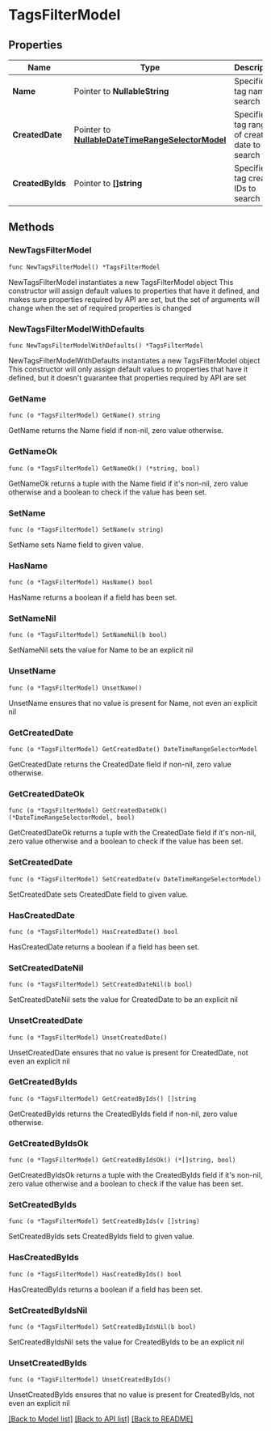 # TagsFilterModel

## Properties

Name | Type | Description | Notes
------------ | ------------- | ------------- | -------------
**Name** | Pointer to **NullableString** | Specifies a tag name to search for | [optional] 
**CreatedDate** | Pointer to [**NullableDateTimeRangeSelectorModel**](DateTimeRangeSelectorModel.md) | Specifies a tag range of creation date to search for | [optional] 
**CreatedByIds** | Pointer to **[]string** | Specifies a tag creator IDs to search for | [optional] 

## Methods

### NewTagsFilterModel

`func NewTagsFilterModel() *TagsFilterModel`

NewTagsFilterModel instantiates a new TagsFilterModel object
This constructor will assign default values to properties that have it defined,
and makes sure properties required by API are set, but the set of arguments
will change when the set of required properties is changed

### NewTagsFilterModelWithDefaults

`func NewTagsFilterModelWithDefaults() *TagsFilterModel`

NewTagsFilterModelWithDefaults instantiates a new TagsFilterModel object
This constructor will only assign default values to properties that have it defined,
but it doesn't guarantee that properties required by API are set

### GetName

`func (o *TagsFilterModel) GetName() string`

GetName returns the Name field if non-nil, zero value otherwise.

### GetNameOk

`func (o *TagsFilterModel) GetNameOk() (*string, bool)`

GetNameOk returns a tuple with the Name field if it's non-nil, zero value otherwise
and a boolean to check if the value has been set.

### SetName

`func (o *TagsFilterModel) SetName(v string)`

SetName sets Name field to given value.

### HasName

`func (o *TagsFilterModel) HasName() bool`

HasName returns a boolean if a field has been set.

### SetNameNil

`func (o *TagsFilterModel) SetNameNil(b bool)`

 SetNameNil sets the value for Name to be an explicit nil

### UnsetName
`func (o *TagsFilterModel) UnsetName()`

UnsetName ensures that no value is present for Name, not even an explicit nil
### GetCreatedDate

`func (o *TagsFilterModel) GetCreatedDate() DateTimeRangeSelectorModel`

GetCreatedDate returns the CreatedDate field if non-nil, zero value otherwise.

### GetCreatedDateOk

`func (o *TagsFilterModel) GetCreatedDateOk() (*DateTimeRangeSelectorModel, bool)`

GetCreatedDateOk returns a tuple with the CreatedDate field if it's non-nil, zero value otherwise
and a boolean to check if the value has been set.

### SetCreatedDate

`func (o *TagsFilterModel) SetCreatedDate(v DateTimeRangeSelectorModel)`

SetCreatedDate sets CreatedDate field to given value.

### HasCreatedDate

`func (o *TagsFilterModel) HasCreatedDate() bool`

HasCreatedDate returns a boolean if a field has been set.

### SetCreatedDateNil

`func (o *TagsFilterModel) SetCreatedDateNil(b bool)`

 SetCreatedDateNil sets the value for CreatedDate to be an explicit nil

### UnsetCreatedDate
`func (o *TagsFilterModel) UnsetCreatedDate()`

UnsetCreatedDate ensures that no value is present for CreatedDate, not even an explicit nil
### GetCreatedByIds

`func (o *TagsFilterModel) GetCreatedByIds() []string`

GetCreatedByIds returns the CreatedByIds field if non-nil, zero value otherwise.

### GetCreatedByIdsOk

`func (o *TagsFilterModel) GetCreatedByIdsOk() (*[]string, bool)`

GetCreatedByIdsOk returns a tuple with the CreatedByIds field if it's non-nil, zero value otherwise
and a boolean to check if the value has been set.

### SetCreatedByIds

`func (o *TagsFilterModel) SetCreatedByIds(v []string)`

SetCreatedByIds sets CreatedByIds field to given value.

### HasCreatedByIds

`func (o *TagsFilterModel) HasCreatedByIds() bool`

HasCreatedByIds returns a boolean if a field has been set.

### SetCreatedByIdsNil

`func (o *TagsFilterModel) SetCreatedByIdsNil(b bool)`

 SetCreatedByIdsNil sets the value for CreatedByIds to be an explicit nil

### UnsetCreatedByIds
`func (o *TagsFilterModel) UnsetCreatedByIds()`

UnsetCreatedByIds ensures that no value is present for CreatedByIds, not even an explicit nil

[[Back to Model list]](../README.md#documentation-for-models) [[Back to API list]](../README.md#documentation-for-api-endpoints) [[Back to README]](../README.md)


